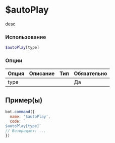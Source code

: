 # $autoPlay
desc
### Использование
```php
$autoPlay[type]
```

### Опции

| Опция | Описание | Тип | Обязательно |
|--------|-------------|------|----------|
| type |  |  | Да |  
## Пример(ы)

```javascript
bot.command({
  name: '$autoPlay',
  code: `
$autoPlay[type]`
// Возвращает: ...
})
```